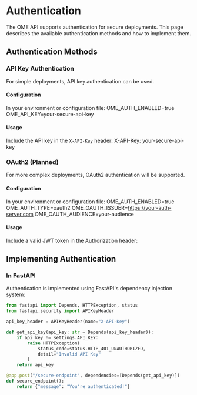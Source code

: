 # Authentication

The OME API supports authentication for secure deployments. This page describes the available authentication methods and how to implement them.

## Authentication Methods

### API Key Authentication

For simple deployments, API key authentication can be used.

#### Configuration

In your environment or configuration file:
OME_AUTH_ENABLED=true
OME_API_KEY=your-secure-api-key

#### Usage

Include the API key in the `X-API-Key` header:
X-API-Key: your-secure-api-key

### OAuth2 (Planned)

For more complex deployments, OAuth2 authentication will be supported.

#### Configuration

In your environment or configuration file:
OME_AUTH_ENABLED=true
OME_AUTH_TYPE=oauth2
OME_OAUTH_ISSUER=https://your-auth-server.com
OME_OAUTH_AUDIENCE=your-audience

#### Usage

Include a valid JWT token in the Authorization header:


## Implementing Authentication

### In FastAPI

Authentication is implemented using FastAPI's dependency injection system:

```python
from fastapi import Depends, HTTPException, status
from fastapi.security import APIKeyHeader

api_key_header = APIKeyHeader(name="X-API-Key")

def get_api_key(api_key: str = Depends(api_key_header)):
    if api_key != settings.API_KEY:
        raise HTTPException(
            status_code=status.HTTP_401_UNAUTHORIZED,
            detail="Invalid API Key"
        )
    return api_key

@app.post("/secure-endpoint", dependencies=[Depends(get_api_key)])
def secure_endpoint():
    return {"message": "You're authenticated!"}
```